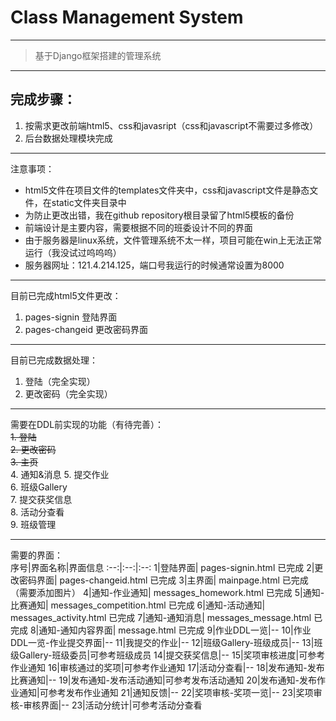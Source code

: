 # Class Management System
----
> 基于Django框架搭建的管理系统

----
## 完成步骤：
1. 按需求更改前端html5、css和javasript（css和javascript不需要过多修改）
2. 后台数据处理模块完成

----
注意事项：
* html5文件在项目文件的templates文件夹中，css和javascript文件是静态文件，在static文件夹目录中
* 为防止更改出错，我在github repository根目录留了html5模板的备份
* 前端设计是主要内容，需要根据不同的班委设计不同的界面
* 由于服务器是linux系统，文件管理系统不太一样，项目可能在win上无法正常运行（我没试过呜呜呜）
* 服务器网址：121.4.214.125，端口号我运行的时候通常设置为8000

----
目前已完成html5文件更改：
1. pages-signin 登陆界面
2. pages-changeid 更改密码界面

----
目前已完成数据处理：
1. 登陆（完全实现）
2. 更改密码（完全实现）

----
需要在DDL前实现的功能（有待完善）：  
~~1. 登陆~~  
~~2. 更改密码~~  
~~3. 主页~~  
4. 通知&消息
5. 提交作业  
6. 班级Gallery  
7. 提交获奖信息  
8. 活动分查看  
9. 班级管理  

----
需要的界面：  
序号|界面名称|界面信息
:--:|:--:|:--:
1|登陆界面| pages-signin.html 已完成
2|更改密码界面| pages-changeid.html 已完成
3|主界面| mainpage.html 已完成（需要添加图片）
4|通知-作业通知| messages_homework.html 已完成
5|通知-比赛通知| messages_competition.html 已完成
6|通知-活动通知| messages_activity.html 已完成
7|通知-通知消息| messages_message.html 已完成
8|通知-通知内容界面| message.html 已完成
9|作业DDL一览|--
10|作业DDL一览-作业提交界面|--
11|我提交的作业|--
12|班级Gallery-班级成员|--
13|班级Gallery-班级委员|可参考班级成员
14|提交获奖信息|--
15|奖项审核进度|可参考作业通知
16|审核通过的奖项|可参考作业通知
17|活动分查看|--
18|发布通知-发布比赛通知|--
19|发布通知-发布活动通知|可参考发布活动通知
20|发布通知-发布作业通知|可参考发布作业通知
21|通知反馈|--
22|奖项审核-奖项一览|--
23|奖项审核-审核界面|--
23|活动分统计|可参考活动分查看
